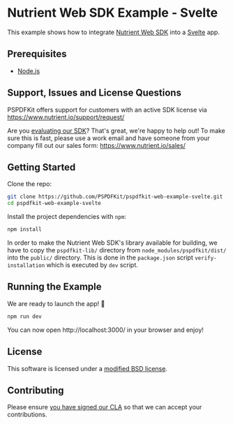 # Nutrient Web SDK Example - Svelte

This example shows how to integrate [Nutrient Web SDK](https://www.nutrient.io/web/) into a [Svelte](https://svelte.dev) app.

## Prerequisites

- [Node.js](http://nodejs.org/)

## Support, Issues and License Questions

PSPDFKit offers support for customers with an active SDK license via https://www.nutrient.io/support/request/

Are you [evaluating our SDK](https://www.nutrient.io/try/)? That's great, we're happy to help out! To make sure this is fast, please use a work email and have someone from your company fill out our sales form: https://www.nutrient.io/sales/

## Getting Started

Clone the repo:

```bash
git clone https://github.com/PSPDFKit/pspdfkit-web-example-svelte.git
cd pspdfkit-web-example-svelte
```

Install the project dependencies with `npm`:

```bash
npm install
```

In order to make the Nutrient Web SDK's library available for building, we have to copy the `pspdfkit-lib/` directory from `node_modules/pspdfkit/dist/` into the `public/` directory. This is done in the `package.json` script `verify-installation` which is executed by `dev` script.

## Running the Example

We are ready to launch the app! 🎉

```bash
npm run dev
```

You can now open http://localhost:3000/ in your browser and enjoy!

## License

This software is licensed under a [modified BSD license](LICENSE).

## Contributing

Please ensure
[you have signed our CLA](https://www.nutrient.io/guides/web/current/miscellaneous/contributing/) so that we can
accept your contributions.
